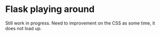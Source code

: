 # Flask playing around 

Still work in progress. Need to improvement on the CSS as some time, it does not load up. 

